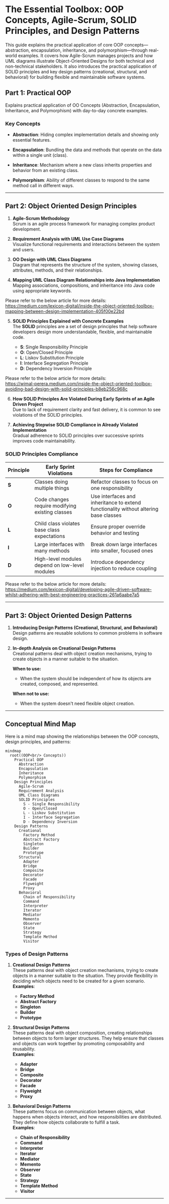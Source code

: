 
# The Essential Toolbox: OOP Concepts, Agile-Scrum, SOLID Principles, and Design Patterns

This guide explains the practical application of core OOP concepts—abstraction, encapsulation, inheritance, and polymorphism—through real-world examples.
It covers how Agile-Scrum manages projects and how UML diagrams illustrate Object-Oriented Designs for both technical and non-technical stakeholders.
It also introduces the practical application of SOLID principles and key design patterns (creational, structural, and behavioral) for building flexible and maintainable software systems.

## Part 1: Practical OOP

Explains practical application of OO Concepts (Abstraction, Encapsulation, Inheritance, and Polymorphism) with day-to-day concrete examples. 

### Key Concepts
- **Abstraction**: Hiding complex implementation details and showing only essential features.
  
- **Encapsulation**: Bundling the data and methods that operate on the data within a single unit (class).

- **Inheritance**: Mechanism where a new class inherits properties and behavior from an existing class.

- **Polymorphism**: Ability of different classes to respond to the same method call in different ways.

---

## Part 2: Object Oriented Design Principles

1. **Agile-Scrum Methodology**  
   Scrum is an agile process framework for managing complex product development.
   
2. **Requirement Analysis with UML Use Case Diagrams**  
   Visualize functional requirements and interactions between the system and users.

3. **OO Design with UML Class Diagrams**  
   Diagram that represents the structure of the system, showing classes, attributes, methods, and their relationships.

4. **Mapping UML Class Diagram Relationships into Java Implementation**  
   Mapping associations, compositions, and inheritance into Java code using appropriate keywords.

Please refer to the below article for more details: <br/>
https://medium.com/lexicon-digital/inside-the-object-oriented-toolbox-mapping-between-design-implementation-405f00e22bd

5. **SOLID Principles Explained with Concrete Examples**  
   The **SOLID** principles are a set of design principles that help software developers design more understandable, flexible, and maintainable code.  
   
   - **S**: Single Responsibility Principle
   - **O**: Open/Closed Principle
   - **L**: Liskov Substitution Principle
   - **I**: Interface Segregation Principle
   - **D**: Dependency Inversion Principle

Please refer to the below article for more details: <br/>
https://wimal-perera.medium.com/inside-the-object-oriented-toolbox-avoiding-bad-design-with-solid-principles-b8eb256c968c

6. **How SOLID Principles Are Violated During Early Sprints of an Agile Driven Project**  
   Due to lack of requirement clarity and fast delivery, it is common to see violations of the SOLID principles.

7. **Achieving Stepwise SOLID Compliance in Already Violated Implementation**  
   Gradual adherence to SOLID principles over successive sprints improves code maintainability.

### SOLID Principles Compliance

| Principle | Early Sprint Violations | Steps for Compliance |
|-----------|-------------------------|----------------------|
| **S** | Classes doing multiple things | Refactor classes to focus on one responsibility |
| **O** | Code changes require modifying existing classes | Use interfaces and inheritance to extend functionality without altering base classes |
| **L** | Child class violates base class expectations | Ensure proper override behavior and testing |
| **I** | Large interfaces with many methods | Break down large interfaces into smaller, focused ones |
| **D** | High-level modules depend on low-level modules | Introduce dependency injection to reduce coupling |

Please refer to the below article for more details: <br/>
https://medium.com/lexicon-digital/developing-agile-driven-software-whilst-adhering-with-best-engineering-practices-261a6aabe7a5

---

## Part 3: Object Oriented Design Patterns

1. **Introducing Design Patterns (Creational, Structural, and Behavioral)**  
   Design patterns are reusable solutions to common problems in software design.

2. **In-depth Analysis on Creational Design Patterns**  
   Creational patterns deal with object creation mechanisms, trying to create objects in a manner suitable to the situation.  
   
   **When to use:**  
   - When the system should be independent of how its objects are created, composed, and represented.  
   
   **When not to use:**  
   - When the system doesn't need flexible object creation.

---

## Conceptual Mind Map

Here is a mind map showing the relationships between the OOP concepts, design principles, and patterns:

```mermaid
mindmap
  root((OOP<br/> Concepts))
    Practical OOP
      Abstraction
      Encapsulation
      Inheritance
      Polymorphism
    Design Principles
      Agile-Scrum
      Requirement Analysis
      UML Class Diagrams
      SOLID Principles
        S - Single Responsibility
        O - Open/Closed
        L - Liskov Substitution
        I - Interface Segregation
        D - Dependency Inversion
    Design Patterns
      Creational
        Factory Method
        Abstract Factory
        Singleton
        Builder
        Prototype
      Structural
        Adapter
        Bridge
        Composite
        Decorator
        Facade
        Flyweight
        Proxy
      Behavioral
        Chain of Responsibility
        Command
        Interpreter
        Iterator
        Mediator
        Memento
        Observer
        State
        Strategy
        Template Method
        Visitor
```

### Types of Design Patterns

1. **Creational Design Patterns**  
   These patterns deal with object creation mechanisms, trying to create objects in a manner suitable to the situation. They provide flexibility in deciding which objects need to be created for a given scenario.  
   **Examples**:
   - **Factory Method**  
   - **Abstract Factory**
   - **Singleton**
   - **Builder**
   - **Prototype**

2. **Structural Design Patterns**  
   These patterns deal with object composition, creating relationships between objects to form larger structures. They help ensure that classes and objects can work together by promoting composability and reusability.  
   **Examples**:
   - **Adapter**
   - **Bridge**
   - **Composite**
   - **Decorator**
   - **Facade**
   - **Flyweight**
   - **Proxy**

3. **Behavioral Design Patterns**  
   These patterns focus on communication between objects, what happens when objects interact, and how responsibilities are distributed. They define how objects collaborate to fulfill a task.  
   **Examples**:
   - **Chain of Responsibility**
   - **Command**
   - **Interpreter**
   - **Iterator**
   - **Mediator**
   - **Memento**
   - **Observer**
   - **State**
   - **Strategy**
   - **Template Method**
   - **Visitor**

---


